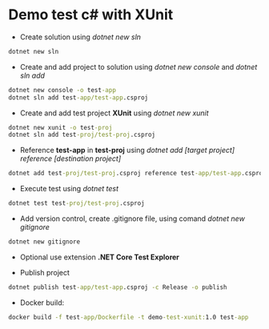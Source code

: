 # Demo test c# with XUnit

* Create solution using *dotnet new sln*

```cmd
dotnet new sln
```

* Create and add project to solution using *dotnet new console* and *dotnet sln add*

```cmd
dotnet new console -o test-app
dotnet sln add test-app/test-app.csproj
```

* Create and add test project **XUnit** using *dotnet new xunit*

```cmd
dotnet new xunit -o test-proj
dotnet sln add test-proj/test-proj.csproj
```

* Reference **test-app** in **test-proj** using *dotnet add [target project] reference [destination project]*

```cmd
dotnet add test-proj/test-proj.csproj reference test-app/test-app.csproj
```

* Execute test using *dotnet test*

```cmd
dotnet test test-proj/test-proj.csproj
```

* Add version control, create .gitignore file, using comand *dotnet new gitignore*

```cmd
dotnet new gitignore
```

* Optional use extension **.NET Core Test Explorer**

* Publish project

```cmd
dotnet publish test-app/test-app.csproj -c Release -o publish
```

* Docker build:

```cmd
docker build -f test-app/Dockerfile -t demo-test-xunit:1.0 test-app
```